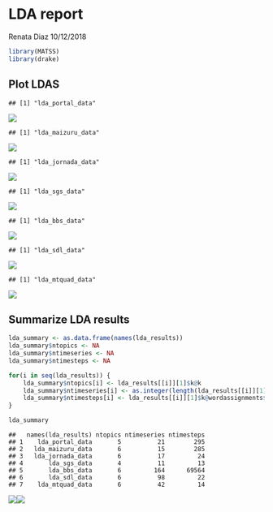LDA report
================
Renata Diaz
10/12/2018

``` r
library(MATSS)
library(drake)
```

## Plot LDAS

    ## [1] "lda_portal_data"

![](lda_report_files/figure-gfm/plot%20LDA-1.png)<!-- -->

    ## [1] "lda_maizuru_data"

![](lda_report_files/figure-gfm/plot%20LDA-2.png)<!-- -->

    ## [1] "lda_jornada_data"

![](lda_report_files/figure-gfm/plot%20LDA-3.png)<!-- -->

    ## [1] "lda_sgs_data"

![](lda_report_files/figure-gfm/plot%20LDA-4.png)<!-- -->

    ## [1] "lda_bbs_data"

![](lda_report_files/figure-gfm/plot%20LDA-5.png)<!-- -->

    ## [1] "lda_sdl_data"

![](lda_report_files/figure-gfm/plot%20LDA-6.png)<!-- -->

    ## [1] "lda_mtquad_data"

![](lda_report_files/figure-gfm/plot%20LDA-7.png)<!-- -->

## Summarize LDA results

``` r
lda_summary <- as.data.frame(names(lda_results))
lda_summary$ntopics <- NA
lda_summary$ntimeseries <- NA
lda_summary$ntimesteps <- NA

for(i in seq(lda_results)) {
    lda_summary$ntopics[i] <- lda_results[[i]][1]$k@k
    lda_summary$ntimeseries[i] <- as.integer(length(lda_results[[i]][1]$k@terms))
    lda_summary$ntimesteps[i] <- lda_results[[i]][1]$k@wordassignments$nrow
}

lda_summary
```

    ##   names(lda_results) ntopics ntimeseries ntimesteps
    ## 1    lda_portal_data       5          21        295
    ## 2   lda_maizuru_data       6          15        285
    ## 3   lda_jornada_data       6          17         24
    ## 4       lda_sgs_data       4          11         13
    ## 5       lda_bbs_data       6         164      69564
    ## 6       lda_sdl_data       6          98         22
    ## 7    lda_mtquad_data       6          42         14

![](lda_report_files/figure-gfm/plot%20lda%20summary-1.png)<!-- -->![](lda_report_files/figure-gfm/plot%20lda%20summary-2.png)<!-- -->
